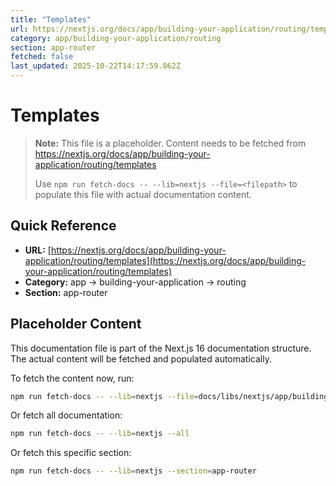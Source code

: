 ```yaml
---
title: "Templates"
url: https://nextjs.org/docs/app/building-your-application/routing/templates
category: app/building-your-application/routing
section: app-router
fetched: false
last_updated: 2025-10-22T14:17:59.862Z
---
```


# Templates

> **Note:** This file is a placeholder. Content needs to be fetched from https://nextjs.org/docs/app/building-your-application/routing/templates
>
> Use `npm run fetch-docs -- --lib=nextjs --file=<filepath>` to populate this file with actual documentation content.

## Quick Reference

- **URL:** [https://nextjs.org/docs/app/building-your-application/routing/templates](https://nextjs.org/docs/app/building-your-application/routing/templates)
- **Category:** app → building-your-application → routing
- **Section:** app-router

## Placeholder Content

This documentation file is part of the Next.js 16 documentation structure.
The actual content will be fetched and populated automatically.

To fetch the content now, run:

```bash
npm run fetch-docs -- --lib=nextjs --file=docs/libs/nextjs/app/building-your-application/routing/templates.md
```

Or fetch all documentation:

```bash
npm run fetch-docs -- --lib=nextjs --all
```

Or fetch this specific section:

```bash
npm run fetch-docs -- --lib=nextjs --section=app-router
```
